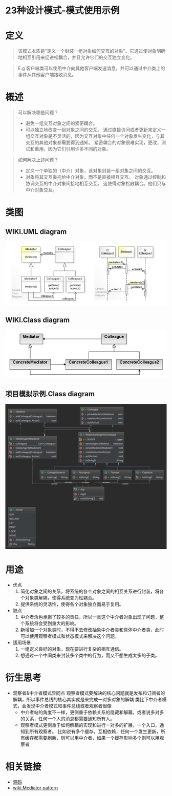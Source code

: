 
# 23种设计模式-模式使用示例
# 定义
>该模式本质是“定义一个封装一组对象如何交互的对象”。它通过使对象明确地相互引用来促进松耦合，并且允许它们的交互独立变化。

>E.g 客户端类可以使用中介向其他客户端发送消息，并可以通过中介类上的事件从其他客户端接收消息。

# 概述
>可以解决哪些问题？
>* 避免一组交互对象之间的紧密耦合。
>* 可以独立地改变一组对象之间的交互。
>通过直接访问或者更新来定义一组交互对象是不灵活的，因为交互对象中任何一个对象发生变化，与其交互的其他对象都需要得到通知。
>紧密耦合的对象很难实现，更改，测试和重用，因为它们引用许多不同的对象。

>如何解决上述问题？
>* 定义一个单独的（中介）对象，该对象封装一组对象之间的交互。
>* 对象将其交互委托给中介对象，而不是直接相互交互。
>对象通过控制和协调交互的中介对象间接地相互交互。
>这使得对象松散耦合。他们只与中介对象交互。

# 类图
## WIKI.UML diagram
![UML diagram](../doc/wiki-uml/wiki.mediator.uml.jpg)
## WIKI.Class diagram
![Class diagram](../doc/wiki-uml/wiki.mediator.class_diagram.png)
## 项目模拟示例.Class diagram
![Class diagram](../doc/project-uml/mediator.class_diagram.png)

# 用途
* 优点
    1. 简化对象之间的关系，将系统的各个对象之间的相互关系进行封装，将各个对象类解耦，使得系统变为松耦合。
    2. 提供系统的灵活性，使得各个对象独立而易于复用。
* 缺点
    1. 中介者角色承担了较多的责任，所以一旦这个中介者对象出现了问题，整个系统将会受到重大的影响。
    2. 新增加一个对象类时，不得不去修改抽象中介者类和具体中介者类，此时可以使用观察者模式和状态模式来解决这个问题。
* 适用场景
    1. 一组定义良好的对象，现在要进行复杂的相互通信。
    2. 想通过一个中间类来封装多个类中的行为，而又不想生成太多的子类。

# 衍生思考
* 观察者&中介者模式异同点
  观察者模式要解决的核心问题就是发布和订阅者的解耦，所以事件总线的核心其实就是来完成一对多对象的解耦
  类比下中介者模式，会发现中介者模式和事件总线或者观察者很像
    * 中介者站的角度不一样，更侧重于依赖关系的隐藏和解藕，或者说多对多的关系，任何一个人的消息都需要通知所有人。
    * 观察者模式更侧重于如何解耦的实现和进行一对多的扩展，一个入口，通知到所有观察者。
  比如说有多个缓存，互相依赖，任何一个发生更新，所有缓存都需要刷新，则可以用中介者，如果一个缓存影响多个则可以用观察者

# 相关链接
* [源码](https://github.com/GourdErwa/java-advanced/tree/master/design-patterns/patterns-mediator)
* [wiki.Mediator pattern](https://en.wikipedia.org/wiki/Mediator_pattern)
